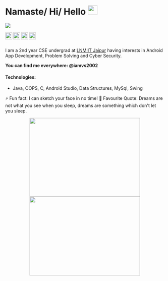 # Namaste/ Hi/ Hello <img src="https://raw.githubusercontent.com/MartinHeinz/MartinHeinz/master/wave.gif" width="30px">

![](https://komarev.com/ghpvc/?username=iamvs-2002&color=green)

<a href="https://www.linkedin.com/in/iamvs2002/">
  <img align="left" alt="Vaibhav Singhal - LinkedIn" width="22px" src="https://img.icons8.com/fluent/48/000000/linkedin.png"/>
</a>
<a href="https://instagram.com/iamvs2002">
  <img align="left" alt="Vaibhav Singhal - Instagram" width="22px" src="https://img.icons8.com/fluent/48/000000/instagram-new.png"/>
</a>
<a href="https://www.facebook.com/iamvs2002/">
  <img align="left" alt="Vaibhav Singhal - Facebook" width="22px" src="https://img.icons8.com/color/64/000000/facebook-new.png"/>
</a>
<a href="https://twitter.com/iamvs2002">
  <img align="left" alt="Vaibhav Singhal - Twitter" width="22px" src="https://img.icons8.com/fluent/48/000000/twitter.png"/>
</a>


<br />
<br />

I am a 2nd year CSE undergrad at [LNMIIT Jaipur](https://www.lnmiit.ac.in/) having interests in Android App Development, Problem Solving and Cyber Security.


**You can find me everywhere: @iamvs2002**

#### Technologies: 
- Java, OOPS, C, Android Studio, Data Structures, MySql, Swing

⚡ Fun fact: I can sketch your face in no time!
🔆 Favourite Quote: Dreams are not what you see when you sleep, dreams are something which don't let you sleep.
<!--
<details align="center">
  <summary>GitHub Trophies 🏆</summary>
<p align="center">
  <a href="https://github.com/ryo-ma/github-profile-trophy" target="_blank">
    <img src="https://github-profile-trophy.vercel.app/?username=iamvs-2002&theme=dracula"/>
  </a>
</p>
</details>-->


<div align="center">
<a href="#"><img src="https://github-readme-stats.vercel.app/api/?username=iamvs-2002&count_private=true&theme=synthwave&showicons=true" width="350" height="250" ></a>
<a href="#"><img src="https://github-readme-stats.vercel.app/api/top-langs/?username=iamvs-2002&langs_count=5&theme=synthwave" width="350" height="250" ></a>

</div>


